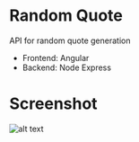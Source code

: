 # Random Quote 

API for random quote generation
 * Frontend: Angular
 * Backend: Node Express

# Screenshot
![alt text](https://github.com/AmeerMuhammed/RandomQuote/blob/master/screenshot.png "Random Quote Screenshot")
